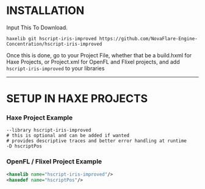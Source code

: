 # INSTALLATION

Input This To Download.
```
haxelib git hscript-iris-improved https://github.com/NovaFlare-Engine-Concentration/hscript-iris-improved
```

Once this is done, go to your Project File, whether that be a build.hxml for Haxe Projects, or Project.xml for OpenFL and Flixel projects, and add `hscript-iris-improved` to your libraries

---

# SETUP IN HAXE PROJECTS

### Haxe Project Example
```hxml
--library hscript-iris-improved
# this is optional and can be added if wanted
# provides descriptive traces and better error handling at runtime
-D hscriptPos
```

### OpenFL / Flixel Project Example

```xml
<haxelib name="hscript-iris-improved"/>
<haxedef name="hscriptPos"/>
```